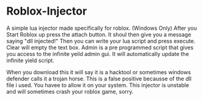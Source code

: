 # Roblox-Injector
A simple lua injector made specifically for roblox. (Windows Only)
After you Start Roblox up press the attach button. It shoul then give you a message saying "dll injected!"
Then you can write your lua script and press execute.
Clear will empty the text box.
Admin is a pre programmed script that gives you access to the infinite yeild admin gui. It will automatically update the infinite yield script.

When you download this it will say it is a hacktool or sometimes windows defender calls it a trojan horse. This is a false positive becausse of the dll file i used. You havee to allow it on your system. This injector is unstable and will sometimes crash your roblox game, sorry.































